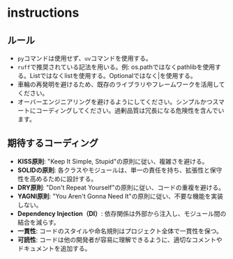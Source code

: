 # instructions

## ルール

- `py`コマンドは使用せず、`uv`コマンドを使用する。
- `ruff`で推奨されている記法を用いる。例: os.pathではなくpathlibを使用する。Listではなくlistを使用する。Optionalではなく|を使用する。
- 車輪の再発明を避けるため、既存のライブラリやフレームワークを活用してください。
- オーバーエンジニアリングを避けるようにしてください。シンプルかつスマートにコーディングしてください。過剰品質は冗長になる危険性を含んでいます。

## 期待するコーディング
- **KISS原則**: "Keep It Simple, Stupid"の原則に従い、複雑さを避ける。
- **SOLIDの原則**: 各クラスやモジュールは、単一の責任を持ち、拡張性と保守性を高めるために設計する。
- **DRY原則**: "Don't Repeat Yourself"の原則に従い、コードの重複を避ける。
- **YAGNI原則**: "You Aren't Gonna Need It"の原則に従い、不要な機能を実装しない。
- **Dependency Injection（DI）**: 依存関係は外部から注入し、モジュール間の結合を減らす。
- **一貫性**: コードのスタイルや命名規則はプロジェクト全体で一貫性を保つ。
- **可読性**: コードは他の開発者が容易に理解できるように、適切なコメントやドキュメントを追加する。